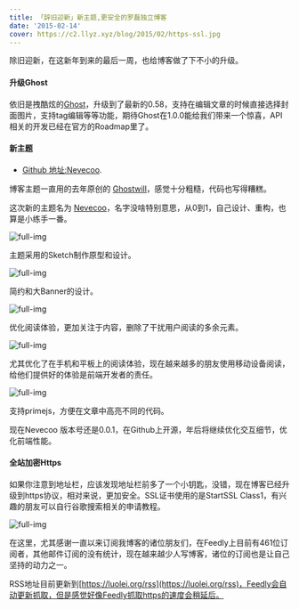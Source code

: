 ```yaml
---
title: 「辞旧迎新」新主题,更安全的罗磊独立博客
date: '2015-02-14'
cover: https://c2.llyz.xyz/blog/2015/02/https-ssl.jpg
---
```


除旧迎新，在这新年到来的最后一周，也给博客做了下不小的升级。

#### 升级Ghost

依旧是拽酷炫的[Ghost](https://ghost.org/)，升级到了最新的0.58，支持在编辑文章的时候直接选择封面图片，支持tag编辑等等功能，期待Ghost在1.0.0能给我们带来一个惊喜，API相关的开发已经在官方的Roadmap里了。

#### 新主题

* [Github 地址:Nevecoo](https://github.com/foru17/nevecoo).

博客主题一直用的去年原创的 [Ghostwill](https://luolei.org/theme-ghostwill/)，感觉十分粗糙，代码也写得糟糕。

这次新的主题名为 [Nevecoo](https://github.com/foru17/nevecoo)，名字没啥特别意思，从0到1，自己设计、重构，也算是小练手一番。

![full-img](https://c2.llyz.xyz/blog/2015/02/nevecoo6.jpg)

主题采用的Sketch制作原型和设计。

![full-img](https://c2.llyz.xyz/blog/2015/02/nevecoo1.jpg)

简约和大Banner的设计。

![full-img](https://c2.llyz.xyz/blog/2015/02/nevecoo2.jpg)

优化阅读体验，更加关注于内容，删除了干扰用户阅读的多余元素。

![full-img](https://c2.llyz.xyz/blog/2015/02/nevecoo3.jpg)

尤其优化了在手机和平板上的阅读体验，现在越来越多的朋友使用移动设备阅读，给他们提供好的体验是前端开发者的责任。

![full-img](https://c2.llyz.xyz/blog/2015/02/nevecoo4.jpg)

支持primejs，方便在文章中高亮不同的代码。

现在Nevecoo 版本号还是0.0.1，在Github上开源，年后将继续优化交互细节，优化前端性能。

#### 全站加密Https

如果你注意到地址栏，应该发现地址栏前多了一个小钥匙，没错，现在博客已经升级到https协议，相对来说，更加安全。SSL证书使用的是StartSSL Class1，有兴趣的朋友可以自行谷歌搜索相关的申请教程。

![full-img](https://c2.llyz.xyz/blog/2015/02/nevecoo7.jpg)

在这里，尤其感谢一直以来订阅我博客的诸位朋友们，在Feedly上目前有461位订阅者，其他邮件订阅的没有统计，现在越来越少人写博客，诸位的订阅也是让自己坚持的动力之一。

RSS地址目前更新到[https://luolei.org/rss](https://luolei.org/rss)，Feedly会自动更新抓取，但是感觉好像Feedly抓取https的速度会稍延后。
